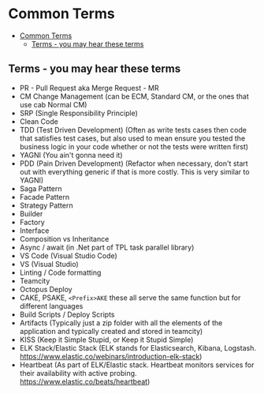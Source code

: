 # Common Terms

- [Common Terms](#common-terms)
  - [Terms - you may hear these terms](#terms---you-may-hear-these-terms)

## Terms - you may hear these terms

- PR - Pull Request aka Merge Request - MR
- CM Change Management (can be ECM, Standard CM, or the ones that use cab Normal CM)
- SRP (Single Responsibility Principle)
- Clean Code
- TDD (Test Driven Development) (Often as write tests cases then code that satisfies test cases, but also used to mean ensure you tested the business logic in your code whether or not the tests were written first)
- YAGNI (You ain't gonna need it)
- PDD (Pain Driven Development) (Refactor when necessary, don't start out with everything generic if that is more costly. This is very similar to YAGNI)
- Saga Pattern
- Facade Pattern
- Strategy Pattern
- Builder
- Factory
- Interface
- Composition vs Inheritance
- Async / await (in .Net part of TPL task parallel library)
- VS Code (Visual Studio Code)
- VS (Visual Studio)
- Linting / Code formatting
- Teamcity
- Octopus Deploy
- CAKE, PSAKE, `<Prefix>AKE` these all serve the same function but for different languages
- Build Scripts / Deploy Scripts
- Artifacts (Typically just a zip folder with all the elements of the application and typically created and stored in teamcity)
- KISS (Keep it Simple Stupid, or Keep it Stupid Simple)
- ELK Stack/Elastic Stack (ELK stands for Elasticsearch, Kibana, Logstash. <https://www.elastic.co/webinars/introduction-elk-stack>)
- Heartbeat (As part of ELK/Elastic stack. Heartbeat monitors services for their availability with active probing. <https://www.elastic.co/beats/heartbeat>)

